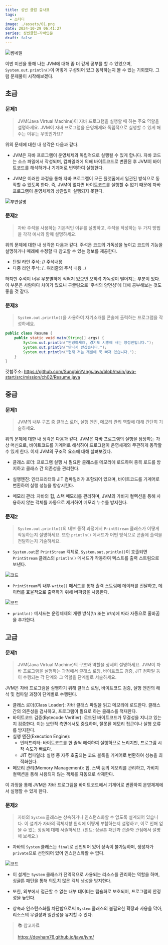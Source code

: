 ```yaml
---
title: 성빈 클럽 출사표
tags:
  - 스터디
image: ./assets/01.png
date: 2024-10-29 06:41:27
series: 성빈클럽-자바입문
draft: false
---
```


![썸네일](./assets/01.png)

이번 미션을 통해 나는 JVM에 대해 좀 더 깊게 공부를 할 수 있었으며, `System.out.println()`이 어떻게 구성되어 있고 동작하는지 볼 수 있는 기회였다. 그럼 문제풀이 시작해보겠다.

## 초급

### 문제1

> JVM(Java Virtual Machine)이 자바 프로그램을 실행할 때 하는 주요 역할을 설명하세요. JVM이 자바 프로그램을 운영체제와 독립적으로 실행할 수 있게 해주는 이유는 무엇인가요?

위의 문제에 대한 내 생각은 다음과 같다.

- JVM은 자바 프로그램이 운영체제와 독립적으로 실행될 수 있게 합니다. 자바 코드는 소스 파일에서 작성되며, 컴파일러에 의해 바이트코드로 변환된 후 JVM이 바이트코드를 해석하거나 기계어로 번역하여 실행한다.

- JVM은 이러한 과정을 통해 자바 프로그램이 모든 플랫폼에서 일관된 방식으로 동작할 수 있도록 한다. 즉, JVM이 없다면 바이트코드를 실행할 수 없기 때문에 자바 프로그램이 운영체제와 상관없이 실행되지 못한다.

![부연설명](./assets/reference01.jpeg)

### 문제2

> 자바 주석을 사용하는 기본적인 이유를 설명하고, 주석을 작성하는 두 가지 방법을 각각 예시와 함께 설명하세요.

위의 문제에 대한 내 생각은 다음과 같다. 주석은 코드의 가독성을 높이고 코드의 기능을 설명하거나 매래에 수정할 때 참고할 수 있는 정보를 제공한다.

- 단일 라인 주석: // 주석내용
- 다중 라인 주석: /_ 여러줄의 주석 내용 _/

하지만 주석이 너무 무분별하게 적혀져 있으면 오히려 가독성이 떨어지는 부분이 있다. 이 부분은 사람마다 차이가 있으니 구글링으로 '주석의 양면성'에 대해 공부해보는 것도 좋을 것 같다.

### 문제3

> `System.out.println()`을 사용하여 자기소개를 콘솔에 출력하는 프로그램을 작성하세요.

```java
public class Resume {
    public static void main(String[] args) {
        System.out.println("안녕하세요, 경기도 시흥에 사는 양성빈입니다.");
        System.out.println("만나서 반갑습니다.");
        System.out.println("현재 저는 개발에 푹 빠져 있습니다.");
    }
}
```

깃헙주소: https://github.com/SungbinYang/Java/blob/main/java-start/src/mission/ch02/Resume.java

## 중급

### 문제1

> JVM의 내부 구조 중 클래스 로더, 실행 엔진, 메모리 관리 역할에 대해 간단히 기술하세요.

위의 문제에 대한 내 생각은 다음과 같다. JVM은 자바 프로그램의 실행을 담당하는 가상 머신으로, 바이트코드를 기계어로 해석하여 프로그램이 운영체제와 무관하게 동작할 수 있게 한다. 이제 JVM의 구조적 요소에 대해 살펴보겠다.

- 클래스 로더: 프로그램 실행 시 필요한 클래스를 메모리에 로드하여 중복 로드를 방지하고 클래스 간 의존성을 관리한다.

- 실행엔진: 인터프리터와 JIT 컴파일러가 포함되어 있으며, 바이트코드를 기계어로 변환하여 실행 성능을 향상시킨다.

- 메모리 관리: 자바의 힙, 스택 메모리를 관리하며, JVM의 가비지 컬렉션을 통해 사용하지 않는 객체를 자동으로 제거하여 메모리 누수를 방지한다.

### 문제2

> `System.out.println()`의 내부 동작 과정에서 `PrintStream` 클래스가 어떻게 작동하는지 설명하세요. 또한 `println()` 메서드가 어떤 방식으로 콘솔에 출력을 전달하는지 기술하세요.

- `System.out`은 `PrintStream` 객체로, `System.out.println()`이 호출되면 `PrintStream` 클래스의 `println()` 메서드가 작동하여 텍스트를 출력 스트림으로 보낸다.

![코드](./assets/reference02.png)

- `PrintStream`의 내부 `write()` 메서드를 통해 출력 스트림에 데이터를 전달하고, 데이터를 효율적으로 출력하기 위해 버퍼링을 사용한다.

![코드](./assets/reference03.png)

- `println()` 메서드는 운영체제의 개행 방식(\n 또는 \r\n)에 따라 자동으로 줄바꿈을 추가한다.

## 고급

### 문제1

> JVM(Java Virtual Machine)의 구조와 역할을 상세히 설명하세요. JVM이 자바 프로그램을 실행하는 과정에서 클래스 로딩, 바이트코드 검증, JIT 컴파일 등이 수행되는 각 단계와 그 역할을 단계별로 서술하세요.

JVM은 자바 프로그램을 실행하기 위해 클래스 로딩, 바이트코드 검증, 실행 엔진의 해석 및 컴파일 과정이 단계별로 수행된다.

- 클래스 로더(Class Loader): 자바 클래스 파일을 읽고 메모리에 로드한다. 클래스 간의 의존성을 검사하고, 프로그램이 필요로 하는 클래스를 적재한다.
- 바이트코드 검증(Bytecode Verifier): 로드된 바이트코드가 무결성을 지니고 있는지 검증한다. 이는 보안적 측면에서도 중요하며, 잘못된 메모리 접근이나 실행 오류를 방지한다.
- 실행 엔진(Execution Engine):
  - 인터프리터: 바이트코드를 한 줄씩 해석하여 실행하므로 느리지만, 프로그램 시작 속도가 빠르다.
  - JIT 컴파일러: 실행 중 자주 호출되는 코드 블록을 기계어로 변환하여 성능을 최적화한다.
- 메모리 관리(Memory Management): 힙, 스택 등의 메모리를 관리하고, 가비지 컬렉션을 통해 사용되지 않는 객체를 자동으로 삭제한다.

이 과정을 통해 JVM은 자바 프로그램을 바이트코드에서 기계어로 변환하여 운영체제에서 실행할 수 있게 한다.

### 문제2

> 자바의 `System` 클래스는 상속하거나 인스턴스화할 수 없도록 설계되어 있습니다. 이 설계가 자바의 객체지향 원칙에 어떻게 부합하는지 설명하고, 이로 인해 얻을 수 있는 장점에 대해 서술하세요. (힌트: 싱글톤 패턴과 캡슐화 관점에서 설명해 보세요.)

- 자바의 `System` 클래스는 `final`로 선언되어 있어 상속이 불가능하며, 생성자가 `private`으로 선언되어 있어 인스턴스화할 수 없다.

![코드](./assets/reference04.png)

- 이 설계는 `System` 클래스가 전역적으로 사용되는 리소스를 관리하는 역할을 하며, 싱글톤 패턴을 통해 의도치 않은 객체 생성을 방지한다.

- 또한, 외부에서 접근할 수 없는 내부 데이터는 캡슐화로 보호되어, 프로그램의 안정성을 높인다.

- 상속과 인스턴스화를 차단함으로써 `System` 클래스의 불필요한 확장과 사용을 막아, 리소스의 무결성과 일관성을 유지할 수 있다.

> 📚 참고자료
>
> https://devham76.github.io/java/jvm/
